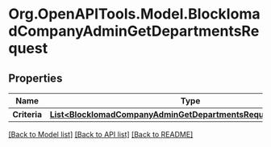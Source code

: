 # Org.OpenAPITools.Model.BlockIomadCompanyAdminGetDepartmentsRequest

## Properties

Name | Type | Description | Notes
------------ | ------------- | ------------- | -------------
**Criteria** | [**List&lt;BlockIomadCompanyAdminGetDepartmentsRequestCriteriaInner&gt;**](BlockIomadCompanyAdminGetDepartmentsRequestCriteriaInner.md) |  | 

[[Back to Model list]](../README.md#documentation-for-models) [[Back to API list]](../README.md#documentation-for-api-endpoints) [[Back to README]](../README.md)


